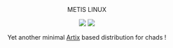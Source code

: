 <center>METIS LINUX </center>

<p align="center">
  <img src="https://img.shields.io/badge/Maintained%3F-Yes-green?style=flat-square">
  <img src="https://img.shields.io/github/downloads/metis-os/metis-iso/total?label=downloads&logo=github&color=blue&style=flat-square">
</p>

<p align="center">
Yet another minimal <a href="https://artixlinux.org">Artix</a> based distribution for chads !
</p>
